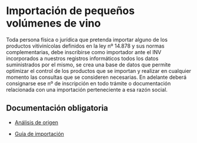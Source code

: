 # Importación de pequeños volúmenes de vino

Toda persona física o jurídica que pretenda importar alguno de los productos vitivinícolas definidos en la ley nº 14.878 y sus normas complementarias, debe inscribirse como importador ante el INV incorporados a nuestros registros informáticos todos los datos suministrados por el mismo, se crea una base de datos que permite optimizar el control de los productos que se importan y realizar en cualquier momento las consultas que se consideren necesarias. En adelante deberá consignarse ese nº de inscripción en todo trámite o documentación relacionada con una importación perteneciente a esa razón social.

## Documentación obligatoria

* [Análisis de origen](/documentación/analisis_de_origen)

* [Guía de importación](/documentación/guia_de_importacion)